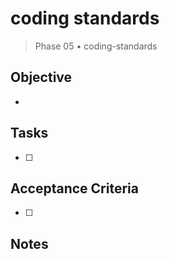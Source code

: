 # coding standards

> Phase 05 • coding-standards

## Objective
- 

## Tasks
- [ ] 

## Acceptance Criteria
- [ ] 

## Notes

